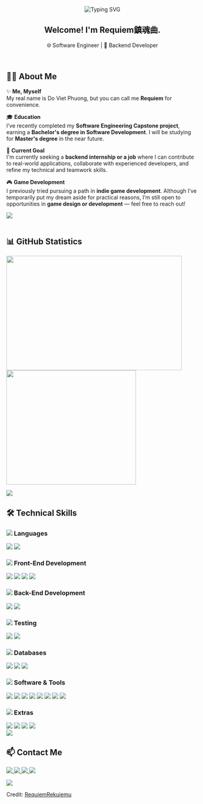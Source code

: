 
<p align="center">
  <img src="https://readme-typing-svg.demolab.com?font=Fira+Code&pause=1000&color=F76B8A&center=true&width=435&lines=Welcome+to+my+GitHub!;I'm+Requiem+鎮魂曲" alt="Typing SVG" />
</p>

<h2 align="center">Welcome! I'm <b>Requiem鎮魂曲</b>.</h2>

<p align="center">
  🌐 Software Engineer | 🔧 Backend Developer
</p>

<br>
	
## 💁‍♂️ About Me

✨ <b>Me, Myself</b>  
My real name is Do Viet Phuong, but you can call me **Requiem** for convenience.

🎓 <b>Education</b>  
I’ve recently completed my **Software Engineering Capstone project**, earning a **Bachelor's degree in Software Development**. I will be studying for **Master's degree** in the near future.

💼 <b>Current Goal</b>  
I'm currently seeking a **backend internship or a job** where I can contribute to real-world applications, collaborate with experienced developers, and refine my technical and teamwork skills.

🎮 <b>Game Development</b>  
I previously tried pursuing a path in **indie game development**. Although I’ve temporarily put my dream aside for practical reasons, I’m still open to opportunities in **game design or development** — feel free to reach out!

<img src="https://user-images.githubusercontent.com/73097560/115834477-dbab4500-a447-11eb-908a-139a6edaec5c.gif"><br><br>

## 📊 GitHub Statistics
<p>
  <img src="https://github-readme-stats.vercel.app/api?username=requiemchinkonkyoku&show_icons=true&theme=ambient_gradient&hide_border=true&count_private=true&include_all_commits=true" width="460" height="300"/>
  <img src="https://github-readme-stats.vercel.app/api/top-langs/?username=requiemchinkonkyoku&layout=compact&theme=radical&hide_border=true" width="340" height="300"/>
</p>

<img src="https://user-images.githubusercontent.com/73097560/115834477-dbab4500-a447-11eb-908a-139a6edaec5c.gif">

## 🛠️ Technical Skills

<!-- Languages -->
<h3><img src="https://img.icons8.com/color/24/code.png"/> Languages</h3>
<div>
  <img src="https://img.shields.io/badge/java-%23ED8B00.svg?style=for-the-badge&logo=openjdk&logoColor=white"/>
  <img src="https://img.shields.io/badge/c%23-%23239120.svg?style=for-the-badge&logo=c-sharp&logoColor=white"/>
</div>

<!-- Front-End -->
<h3><img src="https://img.icons8.com/color/24/web.png"/> Front-End Development</h3>
<div>
  <img src="https://img.shields.io/badge/HTML5%20-%23E34F26.svg?style=for-the-badge&logo=html5&logoColor=white"/>
  <img src="https://img.shields.io/badge/CSS%20-%231572B6.svg?style=for-the-badge&logo=css3&logoColor=white"/>
  <img src="https://img.shields.io/badge/JavaScript%20-%23F7DF1E.svg?style=for-the-badge&logo=javascript&logoColor=black"/>
  <img src="https://img.shields.io/badge/react-%2320232a.svg?style=for-the-badge&logo=react&logoColor=%2361DAFB"/>
</div>

<!-- Back-End -->
<h3><img src="https://img.icons8.com/fluency/24/server.png"/> Back-End Development</h3>
<div>
  <img src="https://img.shields.io/badge/spring-%236DB33F.svg?style=for-the-badge&logo=spring&logoColor=white"/>
  <img src="https://img.shields.io/badge/.NET-5C2D91?style=for-the-badge&logo=.net&logoColor=white"/>
</div>

<!-- Testing -->
<h3><img src="https://img.icons8.com/external-flatart-icons-outline-flatarticons/24/external-bug-testing-flatart-icons-outline-flatarticons.png"/> Testing</h3>
<div>
  <img src="https://img.shields.io/badge/-selenium-%43B02A?style=for-the-badge&logo=selenium&logoColor=white"/>
  <img src="https://img.shields.io/badge/-Swagger-%23Clojure?style=for-the-badge&logo=swagger&logoColor=white"/>
</div>

<!-- Databases -->
<h3><img src="https://img.icons8.com/ios-filled/24/database.png"/> Databases</h3>
<div>
  <img src="https://img.shields.io/badge/Microsoft%20SQL%20Server-CC2927?style=for-the-badge&logo=microsoft%20sql%20server&logoColor=white"/>
  <img src="https://img.shields.io/badge/firebase-a08021?style=for-the-badge&logo=firebase&logoColor=ffcd34"/>
  <img src="https://img.shields.io/badge/Cloudinary-3448C5?style=for-the-badge&logo=cloudinary&logoColor=white"/>
</div>

<!-- Tools & Software -->
<h3><img src="https://img.icons8.com/ios/24/toolbox.png"/> Software & Tools</h3>
<div>
  <img src="https://img.shields.io/badge/git-%23F05033.svg?style=for-the-badge&logo=git&logoColor=white"/>
  <img src="https://img.shields.io/badge/github-%23121011.svg?style=for-the-badge&logo=github&logoColor=white"/>
  <img src="https://img.shields.io/badge/Visual%20Studio%20Code-0078d7.svg?style=for-the-badge&logo=visual-studio-code&logoColor=white"/>
  <img src="https://img.shields.io/badge/Visual%20Studio-5C2D91.svg?style=for-the-badge&logo=visual-studio&logoColor=white"/>
  <img src="https://img.shields.io/badge/JetBrains-000000?style=for-the-badge&logo=jetbrains&logoColor=white"/>
  <img src="https://img.shields.io/badge/NetBeansIDE-1B6AC6.svg?style=for-the-badge&logo=apache-netbeans-ide&logoColor=white"/>
  <img src="https://img.shields.io/badge/unity-%23000000.svg?style=for-the-badge&logo=unity&logoColor=white"/>
  <img src="https://img.shields.io/badge/github%20actions-%232671E5.svg?style=for-the-badge&logo=githubactions&logoColor=white"/>
</div>

<!-- Extras -->
<h3><img src="https://img.icons8.com/ios/24/plus-math.png"/> Extras</h3>
<div>
  <img src="https://img.shields.io/badge/markdown-%23000000.svg?style=for-the-badge&logo=markdown&logoColor=white"/>
  <img src="https://img.shields.io/badge/apache%20tomcat-%23F8DC75.svg?style=for-the-badge&logo=apache-tomcat&logoColor=black"/>
  <img src="https://img.shields.io/badge/Apache%20Maven-C71A36?style=for-the-badge&logo=Apache%20Maven&logoColor=white"/>
  <img src="https://img.shields.io/badge/Azure-0078D4?style=for-the-badge&logo=microsoftazure&logoColor=white"/>
</div>

<img src="https://user-images.githubusercontent.com/73097560/115834477-dbab4500-a447-11eb-908a-139a6edaec5c.gif">

## 📫 Contact Me

<p>
  <a href="https://www.linkedin.com/in/requiemchinkonkyoku/" target="_blank">
    <img src="https://img.shields.io/badge/LinkedIn-%230077B5.svg?style=for-the-badge&logo=linkedin&logoColor=white"/>
  </a>
  <a href="https://www.facebook.com/requiemchinkonkyoku/" target="_blank">
    <img src="https://img.shields.io/badge/Facebook-%231877F2.svg?style=for-the-badge&logo=facebook&logoColor=white"/>
  </a>
  <a href="mailto:phuongdo0207@gmail.com" target="_blank">
    <img src="https://img.shields.io/badge/Gmail-D14836?style=for-the-badge&logo=gmail&logoColor=white"/>
  </a>
  <a href="https://discord.com/users/381307624769060865" target="_blank">
    <img src="https://img.shields.io/badge/Discord-%235865F2.svg?style=for-the-badge&logo=discord&logoColor=white"/>
  </a>
</p>

</div>

<img src="https://user-images.githubusercontent.com/73097560/115834477-dbab4500-a447-11eb-908a-139a6edaec5c.gif">

Credit: [RequiemRekuiemu](https://github.com/RequiemRekuiemu)

